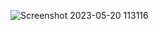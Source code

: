 ![Screenshot 2023-05-20 113116](https://github.com/galindoptbr/site-games/assets/112688705/3a9919d8-9cfe-40c1-811d-820df7fb387f)


 

